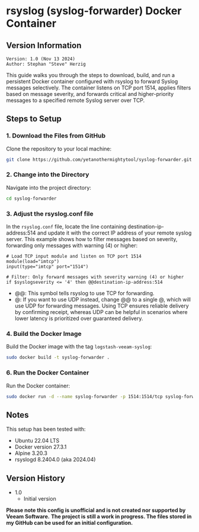 # rsyslog (syslog-forwarder) Docker Container

## Version Information
~~~~
Version: 1.0 (Nov 13 2024)
Author: Stephan "Steve" Herzig
~~~~

This guide walks you through the steps to download, build, and run a persistent Docker container configured with rsyslog to forward Syslog messages selectively. The container listens on TCP port 1514, applies filters based on message severity, and forwards critical and higher-priority messages to a specified remote Syslog server over TCP. 

## Steps to Setup

### 1. Download the Files from GitHub

Clone the repository to your local machine:

```bash
git clone https://github.com/yetanothermightytool/syslog-forwarder.git
```

### 2. Change into the Directory

Navigate into the project directory:

```bash
cd syslog-forwarder
```

### 3. Adjust the rsyslog.conf file

In the `rsyslog.conf` file, locate the line containing destination-ip-address:514 and update it with the correct IP address of your remote syslog server. This example shows how to filter messages based on severity, forwarding only messages with warning (4) or higher:

```plaintext
# Load TCP input module and listen on TCP port 1514
module(load="imtcp")
input(type="imtcp" port="1514")

# Filter: Only forward messages with severity warning (4) or higher
if $syslogseverity <= '4' then @@destination-ip-address:514

```

- @@: This symbol tells rsyslog to use TCP for forwarding.
- @: If you want to use UDP instead, change @@ to a single @, which will use UDP for forwarding messages.
Using TCP ensures reliable delivery by confirming receipt, whereas UDP can be helpful in scenarios where lower latency is prioritized over guaranteed delivery. 


### 4. Build the Docker Image

Build the Docker image with the tag `logstash-veeam-syslog`:

```bash
sudo docker build -t syslog-forwarder .
```

### 6. Run the Docker Container

Run the Docker container:

```bash
sudo docker run -d --name syslog-forwarder -p 1514:1514/tcp syslog-forwarder
```

## Notes

This setup has been tested with:

- Ubuntu 22.04 LTS
- Docker version 27.3.1
- Alpine 3.20.3
- rsyslogd  8.2404.0 (aka 2024.04)

## Version History
- 1.0
  - Initial version


**Please note this config is unofficial and is not created nor supported by Veeam Software.**
**The project is still a work in progress. The files stored in my GitHub can be used for an initial configuration.**
